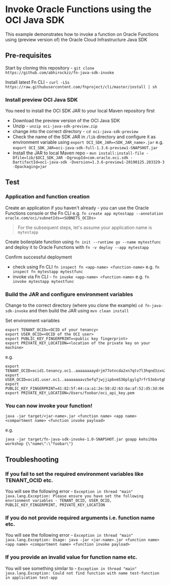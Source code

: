 # Invoke Oracle Functions using the OCI Java SDK

This example demonstrates how to invoke a function on Oracle Functions using (preview version of) the Oracle Cloud Infrastructure Java SDK

## Pre-requisites

Start by cloning this repository - `git clone https://github.com/abhirockzz/fn-java-sdk-invoke`

Install latest Fn CLI - `curl -LSs https://raw.githubusercontent.com/fnproject/cli/master/install | sh`

### Install preview OCI Java SDK

You need to install the OCI SDK JAR to your local Maven repository first

- Download the preview version of the OCI Java SDK
- Unzip - `unzip oci-java-sdk-preview.zip`
- change into the correct directory - `cd oci-java-sdk-preview`
- Check the name of the SDK JAR in `/lib` directory and configure it as environment variable using `export OCI_SDK_JAR=<SDK_JAR_name>.jar` e.g. `export OCI_SDK_JAR=oci-java-sdk-full-1.3.6-preview1-SNAPSHOT.jar`
- Install the JAR to local Maven repo - `mvn install:install-file -Dfile=lib/$OCI_SDK_JAR -DgroupId=com.oracle.oci.sdk -DartifactId=oci-java-sdk -Dversion=1.3.6-preview1-20190125.203329-3 -Dpackaging=jar`

## Test

### Application and function creation

Create an application if you haven't already - you can use the Oracle Functions console or the Fn CLI e.g. `fn create app mytestapp --annotation oracle.com/oci/subnetIds=<SUBNETS_OCIDs>`

> For the subsequent steps, let's assume your application name is `mytestapp`

Create boilerplate function using `fn init --runtime go --name mytestfunc` and deploy it to Oracle Functions with `fn -v deploy --app mytestapp`

Confirm successful deployment

- check using Fn CLI `fn inspect fn <app-name> <function-name>` e.g. `fn inspect fn mytestapp mytestfunc`
- invoke via Fn CLI - `fn invoke <app-name> <function-name>` e.g. `fn invoke mytestapp mytestfunc`

### Build the JAR and configure environment variables

Change to the correct directory (where you clone the example) `cd fn-java-sdk-invoke` and then build the JAR using `mvn clean install`

Set environment variables

	export TENANT_OCID=<OCID of your tenancy>
	export USER_OCID=<OCID of the OCI user>
	export PUBLIC_KEY_FINGERPRINT=<public key fingerprint>
	export PRIVATE_KEY_LOCATION=<location of the private key on your machine>

e.g. 

	export TENANT_OCID=ocid1.tenancy.oc1..aaaaaaaaydrjm77otncda2xn7qtv7l3hqnd3zxn2u6siwdhniibwfv4wwhta
	export USER_OCID=ocid1.user.oc1..aaaaaaaavz5efq7jwjjipbvm536plgylg7rfr53obvtghpi2vbg3qyrnrtfa
	export PUBLIC_KEY_FINGERPRINT=41:82:5f:44:ca:a1:2e:58:d2:63:6a:af:52:d5:3d:04
	export PRIVATE_KEY_LOCATION=/Users/foobar/oci_api_key.pem


### You can now invoke your function!

`java -jar target/<jar-name>.jar <function name> <app name> <compartment name> <function invoke payload>`

e.g.

`java -jar target/fn-java-sdk-invoke-1.0-SNAPSHOT.jar goapp kehsihba workshop {\"name\":\"foobar\"}`

## Troubleshooting

### If you fail to set the required environment variables like TENANT_OCID etc.

You will see the following error - `Exception in thread "main" java.lang.Exception: Please ensure you have set the following envrionment variables - TENANT_OCID, USER_OCID, PUBLIC_KEY_FINGERPRINT, PRIVATE_KEY_LOCATION`

### If you do not provide required arguments i.e. function name etc.

You will see the following error - `Exception in thread "main" java.lang.Exception: Usage: java -jar <jar-name>.jar <function name> <app name> <compartment name> <function invoke payload>`

### If you provide an invalid value for function name etc.

You will see something similar to - `Exception in thread "main" java.lang.Exception: Could not find function with name test-function in application test-app`
